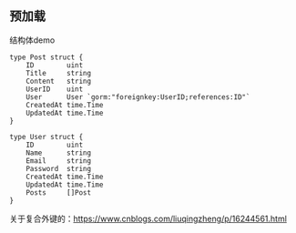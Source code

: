 ## 预加载

结构体demo

```
type Post struct {
    ID        uint
    Title     string
    Content   string
    UserID    uint
    User      User `gorm:"foreignkey:UserID;references:ID"`
    CreatedAt time.Time
    UpdatedAt time.Time
}

type User struct {
    ID        uint
    Name      string
    Email     string
    Password  string
    CreatedAt time.Time
    UpdatedAt time.Time
    Posts     []Post
}
```







关于复合外键的：https://www.cnblogs.com/liuqingzheng/p/16244561.html
